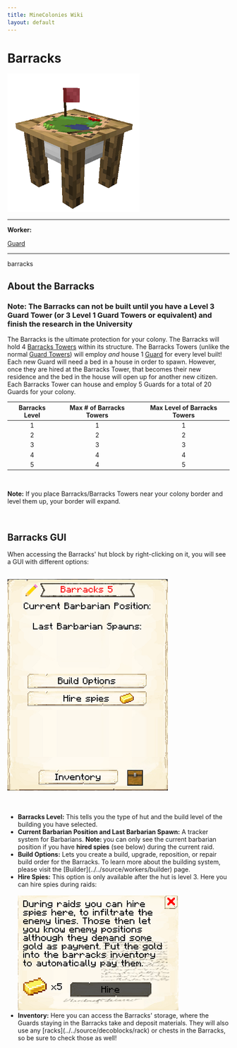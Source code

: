 ```yaml
---
title: MineColonies Wiki
layout: default
---
```

# Barracks

<div class="infobox box text-center">
    <img src="../../assets/images/buildings/barracks.png" alt="Barracks" />
    <hr />
    <div class="row section-text text-left">
        <div class="col">
        <p><strong>Worker:</strong></p>
        </div>
        <div class="col">
        <p><a href="../workers/guard">Guard</a></p>
        </div>
    </div>
    <hr />
    <recipe>barracks</recipe>
</div>

## About the Barracks

### Note: The Barracks can not be built until you have a Level 3 Guard Tower (or 3 Level 1 Guard Towers or equivalent) and finish the research in the University 

The Barracks is the ultimate protection for your colony. The Barracks will hold 4 [Barracks Towers](../buildings/barrackstower) within its structure. The Barracks Towers (unlike the normal [Guard Towers](../../source/buildings/guardtower)) will employ *and* house 1 [Guard](../../source/workers/guard) for every level built! Each new Guard will need a bed in a house in order to spawn. However, once they are hired at the Barracks Tower, that becomes their new residence and the bed in the house will open up for another new citizen. Each Barracks Tower can house and employ 5 Guards for a total of 20 Guards for your colony.

| Barracks Level | Max # of Barracks Towers | Max Level of Barracks Towers |
| :----: | :----: | :----: |
| 1 | 1 | 1 |
| 2 | 2 | 2 |
| 3 | 3 | 3 |
| 4 | 4 | 4 |
| 5 | 4 | 5 |

<br>

<strong>Note:</strong> If you place Barracks/Barracks Towers near your colony border and level them up, your border will expand.

<br>

## Barracks GUI

When accessing the Barracks' hut block by right-clicking on it, you will see a GUI with different options:

<br>
<div class="row">
  <div class="col-sm-12 col-md">
    <img src="../../assets/images/gui/barracksgui.png" class="img-fluid mx-auto" alt="Barracks GUI">
  </div>
  <div class="col-sm-12 col-md"><br><br>
      <ul>
      <li><strong>Barracks Level:</strong> This tells you the type of hut and the build level of the building you have selected.</li>         <li><strong>Current Barbarian Position and Last Barbarian Spawn:</strong> A tracker system for Barbarians. <strong>Note: </strong>you can only see the current barbarian position if you have <b>hired spies</b> (see below) during the current raid.</li>
      <li><strong>Build Options:</strong> Lets you create a build, upgrade, reposition, or repair build order for the Barracks. To learn more about the building system, please visit the [Builder](../../source/workers/builder) page.</li>
      <li><strong>Hire Spies:</strong> This option is only available after the hut is level 3. Here you can hire spies during raids: </li>  
      <br>
  <img src="../../assets/images/gui/hiringspies.png" class="img-fluid mx-auto" alt="Hiring Spies">
      <br>
      <li><strong>Inventory:</strong> Here you can access the Barracks' storage, where the Guards staying in the Barracks take and deposit materials. They will also use any [racks](../../source/decoblocks/rack) or chests in the Barracks, so be sure to check those as well!</li>
    </ul>
  </div>
</div>  
  <br>

